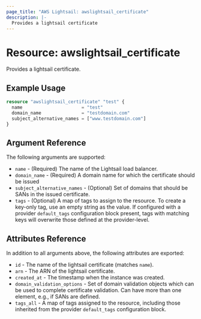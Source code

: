 ```yaml
---
page_title: "AWS Lightsail: awslightsail_certificate"
description: |-
  Provides a lightsail certificate
---
```


# Resource: awslightsail_certificate

Provides a lightsail certificate.

## Example Usage

```terraform
resource "awslightsail_certificate" "test" {
  name                      = "test"
  domain_name               = "testdomain.com"
  subject_alternative_names = ["www.testdomain.com"]
}
```

## Argument Reference

The following arguments are supported:

* `name` - (Required) The name of the Lightsail load balancer.
* `domain_name` - (Required) A domain name for which the certificate should be issued
* `subject_alternative_names` - (Optional) Set of domains that should be SANs in the issued certificate. 
* `tags` - (Optional) A map of tags to assign to the resource. To create a key-only tag, use an empty string as the value. If configured with a provider `default_tags` configuration block present, tags with matching keys will overwrite those defined at the provider-level.

## Attributes Reference

In addition to all arguments above, the following attributes are exported:

* `id` - The name of the lightsail certificate (matches `name`).
* `arn` - The ARN of the lightsail certificate.
* `created_at` - The timestamp when the instance was created.
* `domain_validation_options` - Set of domain validation objects which can be used to complete certificate validation. Can have more than one element, e.g., if SANs are defined.
* `tags_all` - A map of tags assigned to the resource, including those inherited from the provider `default_tags` configuration block.
